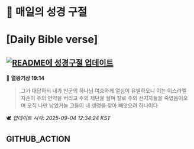 # 🙏 매일의 성경 구절
# [Daily Bible verse]
## [![README에 성경구절 업데이트](https://github.com/DONGSUKA/first_test/actions/workflows/update-readme-bible.yml/badge.svg)](https://github.com/DONGSUKA/first_test/actions/workflows/update-readme-bible.yml)
<!-- START_BIBLE_VERSE -->
📖 **열왕기상 19:14**
> 그가 대답하되 내가 만군의 하나님 여호와께 열심이 유별하오니 이는 이스라엘 자손이 주의 언약을 버리고 주의 제단을 헐며 칼로 주의 선지자들을 죽였음이오며 오직 나만 남았거늘 그들이 내 생명을 찾아 빼앗으려 하나이다

🕊️ _업데이트 시각: 2025-09-04 12:34:24 KST_
  <!-- END_BIBLE_VERSE -->
## GITHUB_ACTION
